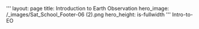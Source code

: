 '''
layout: page
title: Introduction to Earth Observation
hero_image: /_images/Sat_School_Footer-06 (2).png
hero_height: is-fullwidth
'''
Intro-to-EO
